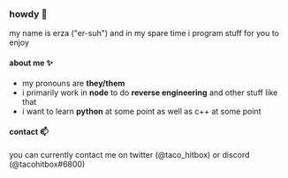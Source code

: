 ### howdy 👋
my name is erza ("er-suh") and in my spare time i program stuff for you to enjoy 

#### about me ✨
- my pronouns are **they/them**
- i primarily work in **node** to do **reverse engineering** and other stuff like that
- i want to learn **python** at some point as well as c++ at some point

#### contact 📫
you can currently contact me on twitter (@taco_hitbox) or discord (@tacohitbox#6800)
